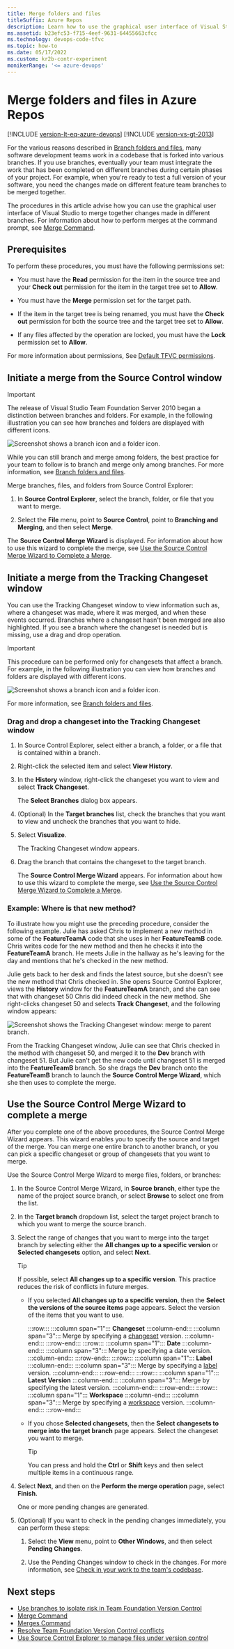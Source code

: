 ```yaml
---
title: Merge folders and files
titleSuffix: Azure Repos
description: Learn how to use the graphical user interface of Visual Studio to merge together changes made in different branches in Azure Repos.
ms.assetid: b23efc53-f715-4eef-9631-64455663cfcc
ms.technology: devops-code-tfvc
ms.topic: how-to
ms.date: 05/17/2022
ms.custom: kr2b-contr-experiment
monikerRange: '<= azure-devops'
---
```


# Merge folders and files in Azure Repos

[!INCLUDE [version-lt-eq-azure-devops](../../includes/version-lt-eq-azure-devops.md)]
[!INCLUDE [version-vs-gt-2013](../../includes/version-vs-gt-2013.md)]

For the various reasons described in [Branch folders and files](branch-folders-files.md), many software development teams work in a codebase that is forked into various branches. If you use branches, eventually your team must integrate the work that has been completed on different branches during certain phases of your project. For example, when you're ready to test a full version of your software, you need the changes made on different feature team branches to be merged together.

The procedures in this article advise how you can use the graphical user interface of Visual Studio to merge together changes made in different branches. For information about how to perform merges at the command prompt, see [Merge Command](merge-command.md).

## Prerequisites

To perform these procedures, you must have the following permissions set:

- You must have the **Read** permission for the item in the source tree and your **Check out** permission for the item in the target tree set to **Allow**.

- You must have the **Merge** permission set for the target path.

- If the item in the target tree is being renamed, you must have the **Check out** permission for both the source tree and the target tree set to **Allow**.

- If any files affected by the operation are locked, you must have the **Lock** permission set to **Allow**.

For more information about permissions, See [Default TFVC permissions](../../organizations/security/default-tfvc-permissions.md).

## Initiate a merge from the Source Control window

> [!IMPORTANT]
> The release of Visual Studio Team Foundation Server 2010 began a distinction between branches and folders. For example, in the following illustration you can see how branches and folders are displayed with different icons.
>
> ![Screenshot shows a branch icon and a folder icon.](media/merge-folders-files/IC268252.png)
>
> While you can still branch and merge among folders, the best practice for your team to follow is to branch and merge only among branches. For more information, see [Branch folders and files](branch-folders-files.md).

Merge branches, files, and folders from Source Control Explorer:

1. In **Source Control Explorer**, select the branch, folder, or file that you want to merge.

2. Select the **File** menu, point to **Source Control**, point to **Branching and Merging**, and then select **Merge**.

  The **Source Control Merge Wizard** is displayed. For information about how to use this wizard to complete the merge, see [Use the Source Control Merge Wizard to Complete a Merge](merge-folders-files.md#sourcecontrolwizard).

## Initiate a merge from the Tracking Changeset window

You can use the Tracking Changeset window to view information such as, where a changeset was made, where it was merged, and when these events occurred. Branches where a changeset hasn't been merged are also highlighted. If you see a branch where the changeset is needed but is missing, use a drag and drop operation.

> [!IMPORTANT]
> This procedure can be performed only for changesets that affect a branch. For example, in the following illustration you can view how branches and folders are displayed with different icons.
>
> ![Screenshot shows a branch icon and a folder icon.](media/merge-folders-files/IC268252.png)
>
> For more information, see [Branch folders and files](branch-folders-files.md).

### Drag and drop a changeset into the Tracking Changeset window

1. In Source Control Explorer, select either a branch, a folder, or a file that is contained within a branch.

2. Right-click the selected item and select **View History**.

3. In the **History** window, right-click the changeset you want to view and select **Track Changeset**.

   The **Select Branches** dialog box appears.

4. (Optional) In the **Target branches** list, check the branches that you want to view and uncheck the branches that you want to hide.

5. Select **Visualize**.

   The Tracking Changeset window appears.

6. Drag the branch that contains the changeset to the target branch.

   The **Source Control Merge Wizard** appears. For information about how to use this wizard to complete the merge, see [Use the Source Control Merge Wizard to Complete a Merge](merge-folders-files.md#sourcecontrolwizard).

### Example: Where is that new method?

To illustrate how you might use the preceding procedure, consider the following example. Julie has asked Chris to implement a new method in some of the **FeatureTeamA** code that she uses in her **FeatureTeamB** code. Chris writes code for the new method and then he checks it into the **FeatureTeamA** branch. He meets Julie in the hallway as he's leaving for the day and mentions that he's checked in the new method.

Julie gets back to her desk and finds the latest source, but she doesn't see the new method that Chris checked in. She opens Source Control Explorer, views the **History** window for the **FeatureTeamA** branch, and she can see that with changeset 50 Chris did indeed check in the new method. She right-clicks changeset 50 and selects **Track Changeset**, and the following window appears:

![Screenshot shows the Tracking Changeset window: merge to parent branch.](media/merge-folders-files/IC269735.png)

From the Tracking Changeset window, Julie can see that Chris checked in the method with changeset 50, and merged it to the **Dev** branch with changeset 51. But Julie can't get the new code until changeset 51 is merged into the **FeatureTeamB** branch. So she drags the **Dev** branch onto the **FeatureTeamB** branch to launch the **Source Control Merge Wizard**, which she then uses to complete the merge.

<a name="sourcecontrolwizard"></a>

## Use the Source Control Merge Wizard to complete a merge

After you complete one of the above procedures, the Source Control Merge Wizard appears. This wizard enables you to specify the source and target of the merge. You can merge one entire branch to another branch, or you can pick a specific changeset or group of changesets that you want to merge.

Use the Source Control Merge Wizard to merge files, folders, or branches:

1. In the Source Control Merge Wizard, in **Source branch**, either type the name of the project source branch, or select **Browse** to select one from the list.

2. In the **Target branch** dropdown list, select the target project branch to which you want to merge the source branch.

3. Select the range of changes that you want to merge into the target branch by selecting either the **All changes up to a specific version** or **Selected changesets** option, and select **Next**.

   > [!TIP]
   > If possible, select **All changes up to a specific version**. This practice reduces the risk of conflicts in future merges.

   - If you selected **All changes up to a specific version**, then the **Select the versions of the source items** page appears. Select the version of the items that you want to use.

        :::row:::
          :::column span="1":::
          **Changeset**
          :::column-end:::
          :::column span="3":::
          Merge by specifying a [changeset](find-view-changesets.md) version.
          :::column-end:::
        :::row-end:::
        :::row:::
          :::column span="1":::
          **Date**
          :::column-end:::
          :::column span="3":::
          Merge by specifying a date version.
          :::column-end:::
        :::row-end:::
        :::row:::
          :::column span="1":::
          **Label**
          :::column-end:::
          :::column span="3":::
          Merge by specifying a [label](use-labels-take-snapshot-your-files.md) version.
          :::column-end:::
        :::row-end:::
        :::row:::
          :::column span="1":::
          **Latest Version**
          :::column-end:::
          :::column span="3":::
          Merge by specifying the latest version.
          :::column-end:::
        :::row-end:::
        :::row:::
          :::column span="1":::
          **Workspace**
          :::column-end:::
          :::column span="3":::
          Merge by specifying a [workspace](create-work-workspaces.md) version.
          :::column-end:::
        :::row-end:::

   - If you chose **Selected changesets**, then the **Select changesets to merge into the target branch** page appears. Select the changeset you want to merge.

     > [!TIP]
     > You can press and hold the **Ctrl** or **Shift** keys and then select multiple items in a continuous range.

4. Select **Next**, and then on the **Perform the merge operation** page, select **Finish**.

   One or more pending changes are generated.

5. (Optional) If you want to check in the pending changes immediately, you can perform these steps:

   1. Select the **View** menu, point to **Other Windows**, and then select **Pending Changes**.

   2. Use the Pending Changes window to check in the changes. For more information, see [Check in your work to the team's codebase](check-your-work-team-codebase.md).

## Next steps

- [Use branches to isolate risk in Team Foundation Version Control](./branching-strategies-with-tfvc.md)
- [Merge Command](merge-command.md)
- [Merges Command](merges-command.md)
- [Resolve Team Foundation Version Control conflicts](resolve-team-foundation-version-control-conflicts.md)
- [Use Source Control Explorer to manage files under version control](use-source-control-explorer-manage-files-under-version-control.md)
